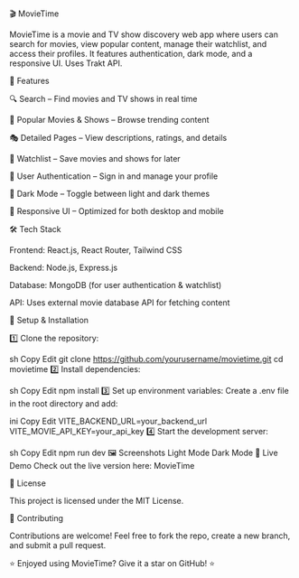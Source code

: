 🎬 MovieTime

MovieTime is a movie and TV show discovery web app where users can search for movies, view popular content, manage their watchlist, and access their profiles. It features authentication, dark mode, and a responsive UI. Uses Trakt API.


🚀 Features

🔍 Search – Find movies and TV shows in real time

🌟 Popular Movies & Shows – Browse trending content

🎭 Detailed Pages – View descriptions, ratings, and details

📜 Watchlist – Save movies and shows for later

🔐 User Authentication – Sign in and manage your profile

🌙 Dark Mode – Toggle between light and dark themes

📱 Responsive UI – Optimized for both desktop and mobile

🛠️ Tech Stack

Frontend: React.js, React Router, Tailwind CSS

Backend: Node.js, Express.js

Database: MongoDB (for user authentication & watchlist)

API: Uses external movie database API for fetching content

🎯 Setup & Installation

1️⃣ Clone the repository:

sh
Copy
Edit
git clone https://github.com/yourusername/movietime.git
cd movietime
2️⃣ Install dependencies:

sh
Copy
Edit
npm install
3️⃣ Set up environment variables:
Create a .env file in the root directory and add:

ini
Copy
Edit
VITE_BACKEND_URL=your_backend_url
VITE_MOVIE_API_KEY=your_api_key
4️⃣ Start the development server:

sh
Copy
Edit
npm run dev
🖼️ Screenshots
Light Mode	Dark Mode
🔗 Live Demo
Check out the live version here: MovieTime

📜 License

This project is licensed under the MIT License.

🤝 Contributing

Contributions are welcome! Feel free to fork the repo, create a new branch, and submit a pull request.

⭐ Enjoyed using MovieTime? Give it a star on GitHub! ⭐
